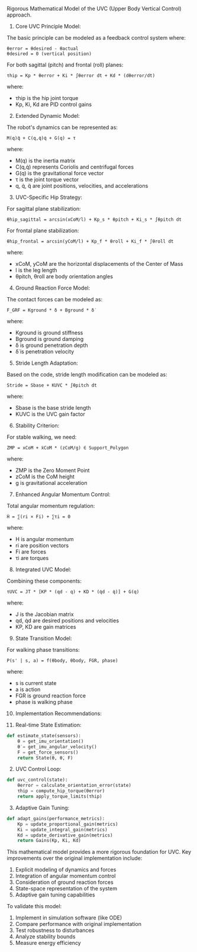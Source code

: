 Rigorous Mathematical Model of the UVC (Upper Body Vertical Control) approach.

1. Core UVC Principle Model:

The basic principle can be modeled as a feedback control system where:
```
θerror = θdesired - θactual
θdesired = 0 (vertical position)
```

For both sagittal (pitch) and frontal (roll) planes:
```
τhip = Kp * θerror + Ki * ∫θerror dt + Kd * (dθerror/dt)
```
where:
- τhip is the hip joint torque
- Kp, Ki, Kd are PID control gains

2. Extended Dynamic Model:

The robot's dynamics can be represented as:
```
M(q)q̈ + C(q,q̇)q̇ + G(q) = τ
```
where:
- M(q) is the inertia matrix
- C(q,q̇) represents Coriolis and centrifugal forces
- G(q) is the gravitational force vector
- τ is the joint torque vector
- q, q̇, q̈ are joint positions, velocities, and accelerations

3. UVC-Specific Hip Strategy:

For sagittal plane stabilization:
```
θhip_sagittal = arcsin(xCoM/l) + Kp_s * θpitch + Ki_s * ∫θpitch dt
```

For frontal plane stabilization:
```
θhip_frontal = arcsin(yCoM/l) + Kp_f * θroll + Ki_f * ∫θroll dt
```
where:
- xCoM, yCoM are the horizontal displacements of the Center of Mass
- l is the leg length
- θpitch, θroll are body orientation angles

4. Ground Reaction Force Model:

The contact forces can be modeled as:
```
F_GRF = Kground * δ + Bground * δ̇
```
where:
- Kground is ground stiffness
- Bground is ground damping
- δ is ground penetration depth
- δ̇ is penetration velocity

5. Stride Length Adaptation:

Based on the code, stride length modification can be modeled as:
```
Stride = Sbase + KUVC * ∫θpitch dt
```
where:
- Sbase is the base stride length
- KUVC is the UVC gain factor

6. Stability Criterion:

For stable walking, we need:
```
ZMP = xCoM + ẍCoM * (zCoM/g) ∈ Support_Polygon
```
where:
- ZMP is the Zero Moment Point
- zCoM is the CoM height
- g is gravitational acceleration

7. Enhanced Angular Momentum Control:

Total angular momentum regulation:
```
Ḣ = ∑(ri × Fi) + ∑τi = 0
```
where:
- H is angular momentum
- ri are position vectors
- Fi are forces
- τi are torques

8. Integrated UVC Model:

Combining these components:
```
τUVC = JT * [KP * (qd - q) + KD * (q̇d - q̇)] + G(q)
```
where:
- J is the Jacobian matrix
- qd, q̇d are desired positions and velocities
- KP, KD are gain matrices

9. State Transition Model:

For walking phase transitions:
```
P(s' | s, a) = f(θbody, θ̇body, FGR, phase)
```
where:
- s is current state
- a is action
- FGR is ground reaction force
- phase is walking phase

10. Implementation Recommendations:

1. Real-time State Estimation:
```python
def estimate_state(sensors):
    θ = get_imu_orientation()
    θ̇ = get_imu_angular_velocity()
    F = get_force_sensors()
    return State(θ, θ̇, F)
```

2. UVC Control Loop:
```python
def uvc_control(state):
    θerror = calculate_orientation_error(state)
    τhip = compute_hip_torque(θerror)
    return apply_torque_limits(τhip)
```

3. Adaptive Gain Tuning:
```python
def adapt_gains(performance_metrics):
    Kp = update_proportional_gain(metrics)
    Ki = update_integral_gain(metrics)
    Kd = update_derivative_gain(metrics)
    return Gains(Kp, Ki, Kd)
```

This mathematical model provides a more rigorous foundation for UVC. Key improvements over the original implementation include:

1. Explicit modeling of dynamics and forces
2. Integration of angular momentum control
3. Consideration of ground reaction forces
4. State-space representation of the system
5. Adaptive gain tuning capabilities

To validate this model:

1. Implement in simulation software (like ODE)
2. Compare performance with original implementation
3. Test robustness to disturbances
4. Analyze stability bounds
5. Measure energy efficiency
